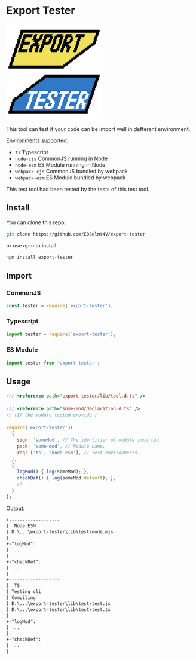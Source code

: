# Export Tester

![Export Tester](lib/logo/logo256.png)

This tool can test if your code can be import well in defferent environment.

Environments supported:

- `ts` Typescript
- `node-cjs` CommonJS running in Node
- `node-esm` ES Module running in Node
- `webpack-cjs` CommonJS bundled by webpack
- `webpack-esm` ES Module bundled by webpack

This test tool had been tested by the tests of this test tool.

## Install

You can clone this repo,

```bash
git clone https://github.com/E0SelmY4V/export-tester
```

or use npm to install.

```bash
npm install export-tester
```

## Import

### CommonJS

```js
const tester = require('export-tester');
```

### Typescript

```js
import tester = require('export-tester');
```

### ES Module

```js
import tester from 'export-tester';
```

## Usage

```js
/// <reference path="export-tester/lib/tool.d.ts" />

/// <reference path="some-mod/declaration.d.ts" />
// (If the module tested provide.)

require('export-tester')(
  {
    sign: 'someMod', // The identifier of module imported.
    pack: 'some-mod', // Module name.
    req: ['ts', 'node-esm'], // Test environments.
  },
  {
    logMod() { log(someMod); },
    checkDef() { log(someMod.default); },
    // ...
  }
);
```

Output:

```text
+-------------------
|  Node ESM
| D:\...\export-tester\lib\test\node.mjs
|
+-"logMod":
| ...
|
+-"checkDef":
| ...
|
+-------------------
|  TS
| Testing cli
| Compiling
| D:\...\export-tester\lib\test\test.js
| D:\...\export-tester\lib\test\test.ts
|
+-"logMod":
| ...
|
+-"checkDef":
| ...
|
```
